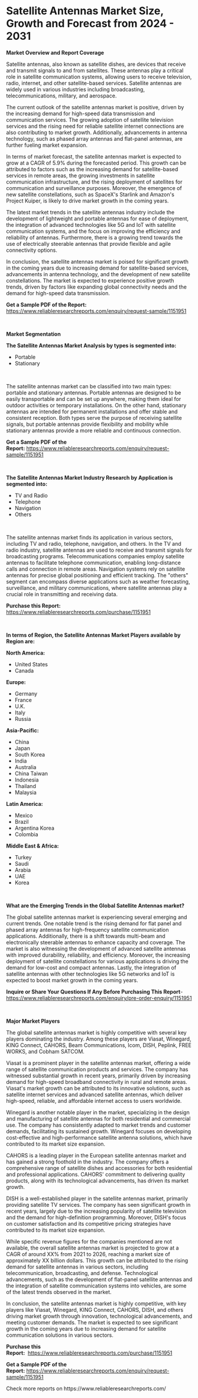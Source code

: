 <p><h1>Satellite Antennas Market Size, Growth and Forecast from 2024 - 2031</h1></p><p><strong>Market Overview and Report Coverage</strong></p>
<p><p>Satellite antennas, also known as satellite dishes, are devices that receive and transmit signals to and from satellites. These antennas play a critical role in satellite communication systems, allowing users to receive television, radio, internet, and other satellite-based services. Satellite antennas are widely used in various industries including broadcasting, telecommunications, military, and aerospace.</p><p>The current outlook of the satellite antennas market is positive, driven by the increasing demand for high-speed data transmission and communication services. The growing adoption of satellite television services and the rising need for reliable satellite internet connections are also contributing to market growth. Additionally, advancements in antenna technology, such as phased array antennas and flat-panel antennas, are further fueling market expansion.</p><p>In terms of market forecast, the satellite antennas market is expected to grow at a CAGR of 5.9% during the forecasted period. This growth can be attributed to factors such as the increasing demand for satellite-based services in remote areas, the growing investments in satellite communication infrastructure, and the rising deployment of satellites for communication and surveillance purposes. Moreover, the emergence of new satellite constellations, such as SpaceX's Starlink and Amazon's Project Kuiper, is likely to drive market growth in the coming years.</p><p>The latest market trends in the satellite antennas industry include the development of lightweight and portable antennas for ease of deployment, the integration of advanced technologies like 5G and IoT with satellite communication systems, and the focus on improving the efficiency and reliability of antennas. Furthermore, there is a growing trend towards the use of electrically steerable antennas that provide flexible and agile connectivity options.</p><p>In conclusion, the satellite antennas market is poised for significant growth in the coming years due to increasing demand for satellite-based services, advancements in antenna technology, and the development of new satellite constellations. The market is expected to experience positive growth trends, driven by factors like expanding global connectivity needs and the demand for high-speed data transmission.</p></p>
<p><strong>Get a Sample PDF of the Report:</strong> <a href="https://www.reliableresearchreports.com/enquiry/request-sample/1151951">https://www.reliableresearchreports.com/enquiry/request-sample/1151951</a></p>
<p>&nbsp;</p>
<p><strong>Market Segmentation</strong></p>
<p><strong>The Satellite Antennas Market Analysis by types is segmented into:</strong></p>
<p><ul><li>Portable</li><li>Stationary</li></ul></p>
<p>&nbsp;</p>
<p><p>The satellite antennas market can be classified into two main types: portable and stationary antennas. Portable antennas are designed to be easily transportable and can be set up anywhere, making them ideal for outdoor activities or temporary installations. On the other hand, stationary antennas are intended for permanent installations and offer stable and consistent reception. Both types serve the purpose of receiving satellite signals, but portable antennas provide flexibility and mobility while stationary antennas provide a more reliable and continuous connection.</p></p>
<p><strong>Get a Sample PDF of the Report:</strong>&nbsp;<a href="https://www.reliableresearchreports.com/enquiry/request-sample/1151951">https://www.reliableresearchreports.com/enquiry/request-sample/1151951</a></p>
<p>&nbsp;</p>
<p><strong>The Satellite Antennas Market Industry Research by Application is segmented into:</strong></p>
<p><ul><li>TV and Radio</li><li>Telephone</li><li>Navigation</li><li>Others</li></ul></p>
<p>&nbsp;</p>
<p><p>The satellite antennas market finds its application in various sectors, including TV and radio, telephone, navigation, and others. In the TV and radio industry, satellite antennas are used to receive and transmit signals for broadcasting programs. Telecommunications companies employ satellite antennas to facilitate telephone communication, enabling long-distance calls and connection in remote areas. Navigation systems rely on satellite antennas for precise global positioning and efficient tracking. The "others" segment can encompass diverse applications such as weather forecasting, surveillance, and military communications, where satellite antennas play a crucial role in transmitting and receiving data.</p></p>
<p><strong>Purchase this Report:</strong>&nbsp; <a href="https://www.reliableresearchreports.com/purchase/1151951">https://www.reliableresearchreports.com/purchase/1151951</a></p>
<p>&nbsp;</p>
<p><strong>In terms of Region, the Satellite Antennas Market Players available by Region are:</strong></p>
<p>
    <p> <strong> North America: </strong>
        <ul>
            <li>United States</li>
            <li>Canada</li>
        </ul>
        </p> 
    <p> <strong> Europe: </strong>
        <ul>
            <li>Germany</li>
            <li>France</li>
            <li>U.K.</li>
            <li>Italy</li>
            <li>Russia</li>
        </ul>
        </p> 
    <p> <strong> Asia-Pacific: </strong>
        <ul>
            <li>China</li>
            <li>Japan</li>
            <li>South Korea</li>
            <li>India</li>
            <li>Australia</li>
            <li>China Taiwan</li>
            <li>Indonesia</li>
            <li>Thailand</li>
            <li>Malaysia</li>
        </ul>
        </p> 
    <p> <strong> Latin America: </strong>
        <ul>
            <li>Mexico</li>
            <li>Brazil</li>
            <li>Argentina Korea</li>
            <li>Colombia</li>
        </ul>
        </p> 
    <p> <strong> Middle East & Africa: </strong>
        <ul>
            <li>Turkey</li>
            <li>Saudi</li>
            <li>Arabia</li>
            <li>UAE</li>
            <li>Korea</li>
        </ul>
    </p>
    </p>
<p>&nbsp;</p>
<p><strong>What are the Emerging Trends in the Global Satellite Antennas market?</strong></p>
<p><p>The global satellite antennas market is experiencing several emerging and current trends. One notable trend is the rising demand for flat panel and phased array antennas for high-frequency satellite communication applications. Additionally, there is a shift towards multi-beam and electronically steerable antennas to enhance capacity and coverage. The market is also witnessing the development of advanced satellite antennas with improved durability, reliability, and efficiency. Moreover, the increasing deployment of satellite constellations for various applications is driving the demand for low-cost and compact antennas. Lastly, the integration of satellite antennas with other technologies like 5G networks and IoT is expected to boost market growth in the coming years.</p></p>
<p><strong>Inquire or Share Your Questions If Any Before Purchasing This Report</strong>- <a href="https://www.reliableresearchreports.com/enquiry/pre-order-enquiry/1151951">https://www.reliableresearchreports.com/enquiry/pre-order-enquiry/1151951</a></p>
<p>&nbsp;</p>
<p><strong>Major Market Players</strong></p>
<p><p>The global satellite antennas market is highly competitive with several key players dominating the industry. Among these players are Viasat, Winegard, KING Connect, CAHORS, Beam Communications, Icom, DISH, Peplink, FREE WORKS, and Cobham SATCOM. </p><p>Viasat is a prominent player in the satellite antennas market, offering a wide range of satellite communication products and services. The company has witnessed substantial growth in recent years, primarily driven by increasing demand for high-speed broadband connectivity in rural and remote areas. Viasat's market growth can be attributed to its innovative solutions, such as satellite internet services and advanced satellite antennas, which deliver high-speed, reliable, and affordable internet access to users worldwide.</p><p>Winegard is another notable player in the market, specializing in the design and manufacturing of satellite antennas for both residential and commercial use. The company has consistently adapted to market trends and customer demands, facilitating its sustained growth. Winegard focuses on developing cost-effective and high-performance satellite antenna solutions, which have contributed to its market size expansion.</p><p>CAHORS is a leading player in the European satellite antennas market and has gained a strong foothold in the industry. The company offers a comprehensive range of satellite dishes and accessories for both residential and professional applications. CAHORS' commitment to delivering quality products, along with its technological advancements, has driven its market growth.</p><p>DISH is a well-established player in the satellite antennas market, primarily providing satellite TV services. The company has seen significant growth in recent years, largely due to the increasing popularity of satellite television and the demand for high-definition programming. Moreover, DISH's focus on customer satisfaction and its competitive pricing strategies have contributed to its market size expansion.</p><p>While specific revenue figures for the companies mentioned are not available, the overall satellite antennas market is projected to grow at a CAGR of around XX% from 2021 to 2026, reaching a market size of approximately XX billion dollars. This growth can be attributed to the rising demand for satellite antennas in various sectors, including telecommunication, broadcasting, and defense. Technological advancements, such as the development of flat-panel satellite antennas and the integration of satellite communication systems into vehicles, are some of the latest trends observed in the market.</p><p>In conclusion, the satellite antennas market is highly competitive, with key players like Viasat, Winegard, KING Connect, CAHORS, DISH, and others driving market growth through innovation, technological advancements, and meeting customer demands. The market is expected to see significant growth in the coming years due to increasing demand for satellite communication solutions in various sectors.</p></p>
<p><strong>Purchase this Report:</strong>&nbsp;&nbsp;<a href="https://www.reliableresearchreports.com/purchase/1151951">https://www.reliableresearchreports.com/purchase/1151951</a></p>
<p></p>
<p><strong>Get a Sample PDF of the Report:</strong>&nbsp;<a href="https://www.reliableresearchreports.com/enquiry/request-sample/1151951">https://www.reliableresearchreports.com/enquiry/request-sample/1151951</a></p>
<p>Check more reports on https://www.reliableresearchreports.com/</p>